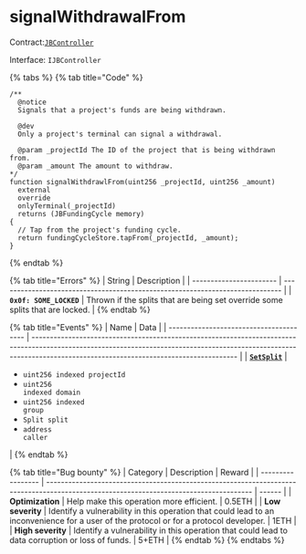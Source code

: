 # signalWithdrawalFrom

Contract:[`JBController`](../)​‌

Interface: `IJBController`

{% tabs %}
{% tab title="Code" %}
```solidity
/**
  @notice
  Signals that a project's funds are being withdrawn.

  @dev
  Only a project's terminal can signal a withdrawal.

  @param _projectId The ID of the project that is being withdrawn from.
  @param _amount The amount to withdraw.
*/
function signalWithdrawlFrom(uint256 _projectId, uint256 _amount)
  external
  override
  onlyTerminal(_projectId)
  returns (JBFundingCycle memory)
{
  // Tap from the project's funding cycle.
  return fundingCycleStore.tapFrom(_projectId, _amount);
}
```
{% endtab %}

{% tab title="Errors" %}
| String                  | Description                                                                   |
| ----------------------- | ----------------------------------------------------------------------------- |
| **`0x0f: SOME_LOCKED`** | Thrown if the splits that are being set override some splits that are locked. |
{% endtab %}

{% tab title="Events" %}
| Name                                    | Data                                                                                                                                                                                                                 |
| --------------------------------------- | -------------------------------------------------------------------------------------------------------------------------------------------------------------------------------------------------------------------- |
| [**`SetSplit`**](../events/setsplit.md) | <ul><li><code>uint256 indexed projectId</code></li><li><code>uint256 indexed domain</code></li><li><code>uint256 indexed group</code></li><li><code>Split split</code></li><li><code>address caller</code></li></ul> |
{% endtab %}

{% tab title="Bug bounty" %}
| Category          | Description                                                                                                                            | Reward |
| ----------------- | -------------------------------------------------------------------------------------------------------------------------------------- | ------ |
| **Optimization**  | Help make this operation more efficient.                                                                                               | 0.5ETH |
| **Low severity**  | Identify a vulnerability in this operation that could lead to an inconvenience for a user of the protocol or for a protocol developer. | 1ETH   |
| **High severity** | Identify a vulnerability in this operation that could lead to data corruption or loss of funds.                                        | 5+ETH  |
{% endtab %}
{% endtabs %}
